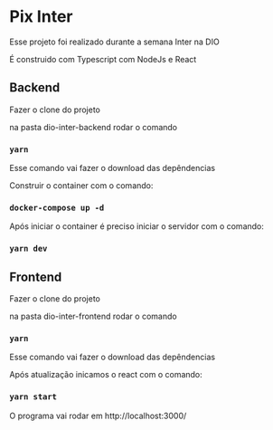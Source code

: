 # Pix Inter

Esse projeto foi realizado durante a semana Inter na DIO

É construido com Typescript com NodeJs e React

## Backend

Fazer o clone do projeto

na pasta dio-inter-backend rodar o comando

### `yarn`

Esse comando vai fazer o download das depêndencias

Construir o container com o comando:
 
 ### `docker-compose up -d`

Após iniciar o container é preciso iniciar o servidor com o comando: 

 ### `yarn dev`

## Frontend 

Fazer o clone do projeto

na pasta dio-inter-frontend rodar o comando

### `yarn`

Esse comando vai fazer o download das depêndencias

Após atualização inicamos o react com o comando: 

 ### `yarn start`

 O programa vai rodar em http://localhost:3000/

